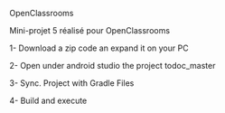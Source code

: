OpenClassrooms

Mini-projet 5 réalisé pour OpenClassrooms

1- Download a zip code an expand it on your PC

2- Open under android studio the project todoc_master

3- Sync. Project with Gradle Files

4- Build and execute 
